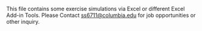 This file contains some exercise simulations via Excel or different Excel Add-in Tools.
Please Contact ss6711@columbia.edu for job opportunities or other inquiry.

